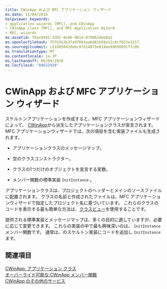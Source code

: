 ```yaml
---
title: CWinApp および MFC アプリケーション ウィザード
ms.date: 11/04/2016
helpviewer_keywords:
- application wizards [MFC], and CWinApp
- CWinApp class [MFC], and MFC Application Wizard
- MFC, wizards
ms.assetid: f8ac0491-3302-4e46-981d-0790624eb8a2
ms.openlocfilehash: f57b3b2b37a97093aa6d81b59a12c8cf023e3157
ms.sourcegitcommit: c21b05042debc97d14875e019ee9d698691ffc0b
ms.translationtype: MT
ms.contentlocale: ja-JP
ms.lasthandoff: 06/09/2020
ms.locfileid: "84622938"
---
```

# <a name="cwinapp-and-the-mfc-application-wizard"></a>CWinApp および MFC アプリケーション ウィザード

スケルトンアプリケーションを作成すると、MFC アプリケーションウィザードによって、 [CWinApp](reference/cwinapp-class.md)から派生したアプリケーションクラスが宣言されます。 MFC アプリケーションウィザードでは、次の項目を含む実装ファイルも生成されます。

- アプリケーションクラスのメッセージマップ。

- 空のクラスコンストラクター。

- クラスの1つだけのオブジェクトを宣言する変数。

- メンバー関数の標準実装 `InitInstance` 。

アプリケーションクラスは、プロジェクトのヘッダーとメインのソースファイルに配置されます。 クラスの名前と作成されたファイルは、MFC アプリケーションウィザードで指定したプロジェクト名に基づいています。 これらのクラスのコードを表示する最も簡単な方法は、[クラスビュー](/visualstudio/ide/viewing-the-structure-of-code)を使用することです。

提供される標準実装とメッセージマップは、多くの目的に適していますが、必要に応じて変更できます。 これらの実装の中で最も興味深いのは、 `InitInstance` メンバー関数です。 通常は、のスケルトン実装にコードを追加し `InitInstance` ます。

## <a name="see-also"></a>関連項目

[CWinApp: アプリケーション クラス](cwinapp-the-application-class.md)<br/>
[オーバーライド可能な CWinApp メンバー関数](overridable-cwinapp-member-functions.md)<br/>
[CWinApp のその他のサービス](special-cwinapp-services.md)
